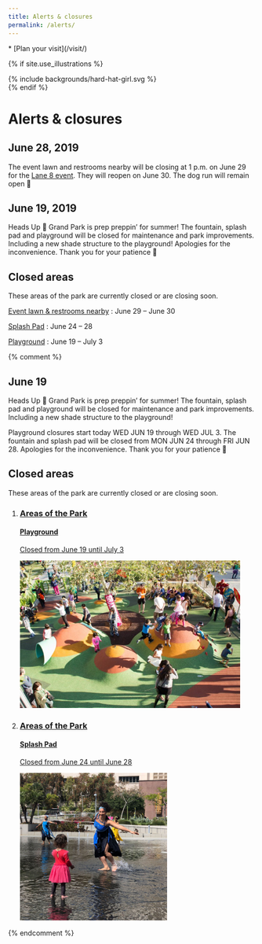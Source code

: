 ```yaml
---
title: Alerts & closures
permalink: /alerts/
---
```


<nav markdown="1">
* [Plan your visit](/visit/)
</nav>

{% if site.use_illustrations %}
<style>
.girl {
  grid-column: -3/-1;
  grid-row: 1/6;
}
.girl svg {
  height: 20vmax;
  width: auto;
}
main h1,
main nav:first-child {
  grid-column-end: -3;
}
</style>

<div class="girl">
{% include backgrounds/hard-hat-girl.svg %}
</div>
{% endif %}

# Alerts & closures

<main markdown="1" class="lime-light">

## June 28, 2019

The event lawn and restrooms nearby will be closing at 1 p.m. on June 29 for the [Lane 8 event](/events/2019/06/29/lane-8/). They will reopen on June 30. The dog run will remain open 🐶

## June 19, 2019

Heads Up 🚧 Grand Park is prep preppin’ for summer! The fountain, splash pad and playground will be closed for maintenance and park improvements. Including a new shade structure to the playground! Apologies for the inconvenience. Thank you for your patience 🙏


## Closed areas

These areas of the park are currently closed or are closing soon.

[Event lawn & restrooms nearby](/areas/)
: June 29 – June 30

[Splash Pad](/splash-pad/)
: June 24 – 28

[Playground](/playground/)
: June 19 – July 3

</main>

{% comment %}
## June 19

Heads Up 🚧 Grand Park is prep preppin’ for summer! The fountain, splash pad and playground will be closed for maintenance and park improvements. Including a new shade structure to the playground!

Playground closures start today WED JUN 19 through WED JUL 3. The fountain and splash pad will be closed from MON JUN 24 through FRI JUN 28. Apologies for the inconvenience. Thank you for your patience 🙏

## Closed areas

These areas of the park are currently closed or are closing soon.

<ol class="event-list" style="grid-template-columns: 1fr 1fr;">
  <li>
    <a href="/playground/">
      <div>
        <h3>Areas of the Park</h3>
        <h4>Playground</h4>
        <p>
          Closed from June 19 until July 3
        </p>
      </div>
      <img src="/uploads/areas/playground-2.jpg" height="300" alt="" />
    </a>
  </li>
  <li>
    <a href="/splash-pad/">
      <div>
        <h3>Areas of the Park</h3>
        <h4>Splash Pad</h4>
        <p>
          Closed from June 24 until June 28
        </p>
      </div>
      <img src="/uploads/areas/splash-pad-3.jpg" height="300" alt="" />
    </a>
  </li>
</ol>
{% endcomment %}

